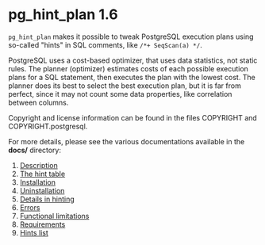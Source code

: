 # pg\_hint\_plan 1.6

`pg_hint_plan` makes it possible to tweak PostgreSQL execution plans using
so-called "hints" in SQL comments, like `/*+ SeqScan(a) */`.

PostgreSQL uses a cost-based optimizer, that uses data statistics, not static
rules.  The planner (optimizer) estimates costs of each possible execution
plans for a SQL statement, then executes the plan with the lowest cost.
The planner does its best to select the best execution plan, but it is far
from perfect, since it may not count some data properties, like correlation
between columns.

Copyright and license information can be found in the files COPYRIGHT and
COPYRIGHT.postgresql.

For more details, please see the various documentations available in the
**docs/** directory:

1. [Description](docs/description.md)
2. [The hint table](docs/hint_table.md)
3. [Installation](docs/installation.md)
4. [Uninstallation](docs/uninstallation.md)
5. [Details in hinting](docs/hint_details.md)
6. [Errors](docs/errors.md)
7. [Functional limitations](docs/functional_limitations.md)
8. [Requirements](docs/requirements.md)
9. [Hints list](docs/hint_list.md)

